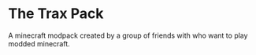 # The Trax Pack

A minecraft modpack created by a group of friends with who want to play modded minecraft.
